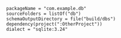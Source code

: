    packageName = "com.example.db"
    sourceFolders = listOf("db")
    schemaOutputDirectory = file("build/dbs")
    dependency(project(":OtherProject"))
    dialect = "sqlite:3.24"